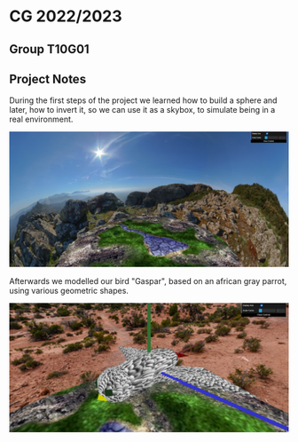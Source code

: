 # CG 2022/2023
## Group T10G01
## Project Notes

During the first steps of the project we learned how to build a sphere and later, how to invert it, so we can use it as a skybox, to simulate being in a real environment.

![Screenshot 1](screenshots/cg-t10g01-proj-1.png)

Afterwards we modelled our bird "Gaspar", based on an african gray parrot, using various geometric shapes.

![Screenshot 2](screenshots/cg-t10g01-proj-2.png)
